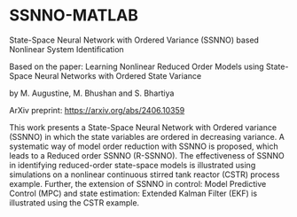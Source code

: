 # SSNNO-MATLAB
State-Space Neural Network with Ordered Variance (SSNNO) based Nonlinear System Identification

Based on the paper: Learning Nonlinear Reduced Order Models using State-Space Neural Networks with Ordered State Variance 

by M. Augustine, M. Bhushan and S. Bhartiya

ArXiv preprint: https://arxiv.org/abs/2406.10359

This work presents a State-Space Neural Network with Ordered variance (SSNNO) in which the state variables are ordered in decreasing variance. A systematic way of model order reduction with SSNNO is proposed, which leads to a Reduced order SSNNO (R-SSNNO). The effectiveness of SSNNO in identifying reduced-order state-space models is illustrated using simulations on a nonlinear continuous stirred tank reactor (CSTR) process example. Further, the extension of SSNNO in control: Model Predictive Control (MPC) and state estimation: Extended Kalman Filter (EKF) is illustrated using the CSTR example.

